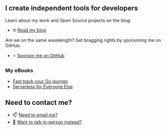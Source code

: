 ## I create independent tools for developers

Learn about my work and Open Source projects on the blog:

* 🤓 [Read my blog](https://blog.alexellis.io/)

Are we on the same wavelength? Get bragging rights by sponsoring me on GitHub.

* ⭐️ [Sponsor me on GitHub](https://github.com/sponsors/alexellis)

### My eBooks

* [Fast track your Go journey](https://gumroad.com/l/everyday-golang)
* [Serverless for Everyone Else](https://gumroad.com/l/serverless-for-everyone-else)

## Need to contact me?

* 📫 [Need to email me?](mailto:alex@openfaas.com)
* 💬 [Want to talk in-person instead?](https://calendly.com/alexellis)
